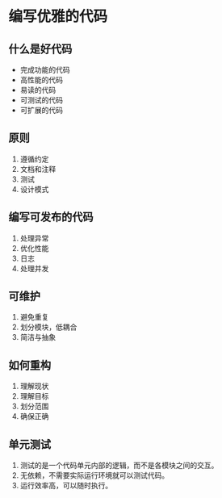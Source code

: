 # 编写优雅的代码

## 什么是好代码
* 完成功能的代码
* 高性能的代码
* 易读的代码
* 可测试的代码
* 可扩展的代码

## 原则
1. 遵循约定
2. 文档和注释
3. 测试
4. 设计模式

##  编写可发布的代码
1. 处理异常
2. 优化性能
3. 日志
4. 处理并发

## 可维护
1. 避免重复
2. 划分模块，低耦合
3. 简洁与抽象

## 如何重构
1. 理解现状
2. 理解目标
3. 划分范围
4. 确保正确

## 单元测试
1. 测试的是一个代码单元内部的逻辑，而不是各模块之间的交互。
2. 无依赖，不需要实际运行环境就可以测试代码。
3. 运行效率高，可以随时执行。
